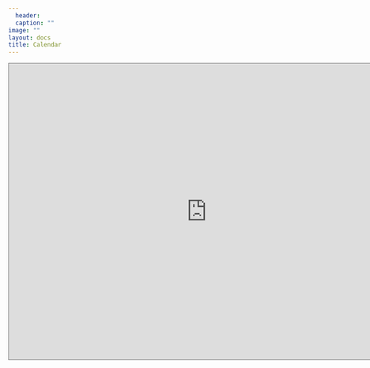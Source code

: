 ```yaml
---
  header:
  caption: ""
image: ""
layout: docs
title: Calendar
---
```


<iframe src="https://calendar.google.com/calendar/embed?height=600&amp;wkst=1&amp;bgcolor=%23ffffff&amp;ctz=America%2FIndiana%2FIndianapolis&amp;src=aG9mZnN0YWV0dGVyLmNvbV9rZGxpOW9jOTJ2MWRqbnZqNGZ2YTAxY21xc0Bncm91cC5jYWxlbmRhci5nb29nbGUuY29t&amp;color=%233F51B5" style="border:solid 1px #777" width="800" height="600" frameborder="0" scrolling="no"></iframe>
